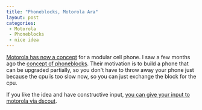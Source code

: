 ```yaml
---
title: "Phoneblocks, Motorola Ara"
layout: post
categories:
 - Motorola
 - Phoneblocks
 - nice idea
---
```


[Motorola has now a concept][ara] for a modular cell phone. I saw a few months ago the [concept of phoneblocks][blocks]. Their motivation is to build a phone that can be upgraded partially, so you don't have to throw away your phone just because the cpu is too slow now, so you can just exchange the block for the cpu.

If you like the idea and have constructive input, [you can give your input to motorola via dscout][arad].

[ara]: http://motorola-blog.blogspot.de/2013/10/goodbye-sticky-hello-ara.html
[arad]: http://www.dscout.com/ara#about-dscout
[blocks]: https://phonebloks.com/